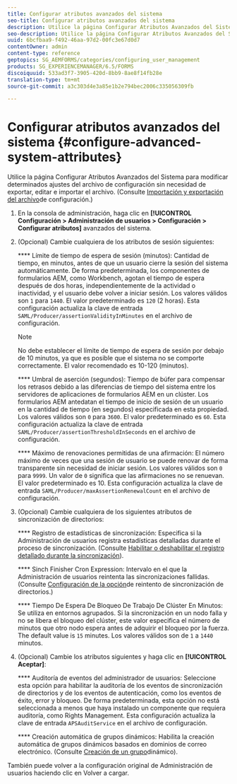 ```yaml
---
title: Configurar atributos avanzados del sistema
seo-title: Configurar atributos avanzados del sistema
description: Utilice la página Configurar Atributos Avanzados del Sistema para modificar determinados ajustes del archivo de configuración sin necesidad de exportar, editar e importar el archivo.
seo-description: Utilice la página Configurar Atributos Avanzados del Sistema para modificar determinados ajustes del archivo de configuración sin necesidad de exportar, editar e importar el archivo.
uuid: 6bcfbaa9-f492-46aa-97d2-00fc3e67d0d7
contentOwner: admin
content-type: reference
geptopics: SG_AEMFORMS/categories/configuring_user_management
products: SG_EXPERIENCEMANAGER/6.5/FORMS
discoiquuid: 533ad3f7-3905-420d-8bb9-8ae8f14fb28e
translation-type: tm+mt
source-git-commit: a3c303d4e3a85e1b2e794bec2006c335056309fb

---
```



# Configurar atributos avanzados del sistema {#configure-advanced-system-attributes}

Utilice la página Configurar Atributos Avanzados del Sistema para modificar determinados ajustes del archivo de configuración sin necesidad de exportar, editar e importar el archivo. (Consulte [Importación y exportación del archivo](/help/forms/using/admin-help/importing-exporting-configuration-file.md#importing-and-exporting-the-configuration-file)de configuración.)

1. En la consola de administración, haga clic en **[!UICONTROL Configuración > Administración de usuarios > Configuración > Configurar atributos]** avanzados del sistema.
1. (Opcional) Cambie cualquiera de los atributos de sesión siguientes:

   **** Límite de tiempo de espera de sesión (minutos): Cantidad de tiempo, en minutos, antes de que un usuario cierre la sesión del sistema automáticamente. De forma predeterminada, los componentes de formularios AEM, como Workbench, agotan el tiempo de espera después de dos horas, independientemente de la actividad o inactividad, y el usuario debe volver a iniciar sesión. Los valores válidos son `1` para `1440`. El valor predeterminado es `120` (2 horas). Esta configuración actualiza la clave de entrada `SAML/Producer/assertionValidityInMinutes` en el archivo de configuración.

   >[!NOTE]
   >
   >No debe establecer el límite de tiempo de espera de sesión por debajo de 10 minutos, ya que es posible que el sistema no se comporte correctamente. El valor recomendado es 10-120 (minutos).

   **** Umbral de aserción (segundos): Tiempo de búfer para compensar los retrasos debido a las diferencias de tiempo del sistema entre los servidores de aplicaciones de formularios AEM en un clúster. Los formularios AEM antedatan el tiempo de inicio de sesión de un usuario en la cantidad de tiempo (en segundos) especificada en esta propiedad. Los valores válidos son `0` para `3600`. El valor predeterminado es `60`. Esta configuración actualiza la clave de entrada `SAML/Producer/assertionThresholdInSeconds` en el archivo de configuración.

   **** Máximo de renovaciones permitidas de una afirmación: El número máximo de veces que una sesión de usuario se puede renovar de forma transparente sin necesidad de iniciar sesión. Los valores válidos son `0` para `9999`. Un valor de `0` significa que las afirmaciones no se renuevan. El valor predeterminado es 10. Esta configuración actualiza la clave de entrada `SAML/Producer/maxAssertionRenewalCount` en el archivo de configuración.

1. (Opcional) Cambie cualquiera de los siguientes atributos de sincronización de directorios:

   **** Registro de estadísticas de sincronización: Especifica si la Administración de usuarios registra estadísticas detalladas durante el proceso de sincronización. (Consulte [Habilitar o deshabilitar el registro detallado durante la sincronización](/help/forms/using/admin-help/synchronizing-directories.md#enable-or-disable-detailed-logging-during-synchronization)).

   **** Sinch Finisher Cron Expression: Intervalo en el que la Administración de usuarios reintenta las sincronizaciones fallidas. (Consulte [Configuración de la opción](/help/forms/using/admin-help/synchronizing-directories.md#configure-the-directory-synchronization-retry-option)de reintento de sincronización de directorios.)

   **** Tiempo De Espera De Bloqueo De Trabajo De Clúster En Minutos: Se utiliza en entornos agrupados. Si la sincronización en un nodo falla y no se libera el bloqueo del clúster, este valor especifica el número de minutos que otro nodo espera antes de adquirir el bloqueo por la fuerza. The default value is `15` minutes. Los valores válidos son de `1` a `1440` minutos.

1. (Opcional) Cambie los atributos siguientes y haga clic en **[!UICONTROL Aceptar]**:

   **** Auditoría de eventos del administrador de usuarios: Seleccione esta opción para habilitar la auditoría de los eventos de sincronización de directorios y de los eventos de autenticación, como los eventos de éxito, error y bloqueo. De forma predeterminada, esta opción no está seleccionada a menos que haya instalado un componente que requiera auditoría, como Rights Management. Esta configuración actualiza la clave de entrada `APSAuditService` en el archivo de configuración.

   **** Creación automática de grupos dinámicos: Habilita la creación automática de grupos dinámicos basados en dominios de correo electrónico. (Consulte [Creación de un grupo](/help/forms/using/admin-help/creating-configuring-groups.md#create-a-dynamic-group)dinámico).

También puede volver a la configuración original de Administración de usuarios haciendo clic en Volver a cargar.
